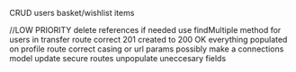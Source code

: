 CRUD users basket/wishlist items

//LOW PRIORITY
delete references if needed
use findMultiple method for users in transfer route
correct 201 created to 200 OK
everything populated on profile route
correct casing or url params
possibly make a connections model
update secure routes
unpopulate uneccesary fields

